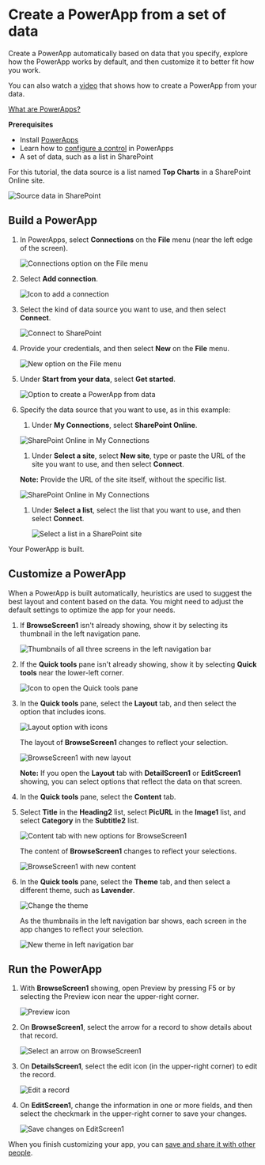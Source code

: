 <properties
	pageTitle="Create a PowerApp from a set of data | Microsoft PowerApps"
	description="Create a PowerApp automatically based on an existing set of data that you specify and then customize the UI to better suit your needs."
	services=""
	suite="powerapps"
	documentationCenter="na"
	authors="AFTOwen"
	manager="dwrede"
	editor=""
	tags=""/>

<tags
   ms.service="powerapps"
   ms.devlang="na"
   ms.topic="get-started-article"
   ms.tgt_pltfrm="na"
   ms.workload="na"
   ms.date="11/21/2015"
   ms.author="anneta"/>

# Create a PowerApp from a set of data
Create a PowerApp automatically based on data that you specify, explore how the PowerApp works by default, and then customize it to better fit how you work.

You can also watch a [video](http://pwrappssamples.blob.core.windows.net/samples/AppFromData.mp4) that shows how to create a PowerApp from your data.

[What are PowerApps?](http://aka.ms/pamktg)

**Prerequisites**

- Install [PowerApps](http://aka.ms/powerappsinstall)
- Learn how to [configure a control](get-started-test-drive.md#configure-a-control) in PowerApps
- A set of data, such as a list in SharePoint

For this tutorial, the data source is a list named **Top Charts** in a SharePoint Online site.

![Source data in SharePoint](./media/get-started-create-from-data/sharepoint-source.png)

## Build a PowerApp ##

1. In PowerApps, select **Connections** on the **File** menu (near the left edge of the screen).

	![Connections option on the File menu](./media/get-started-create-from-data/file-connections.jpg)

1. Select **Add connection**.

	![Icon to add a connection](./media/get-started-create-from-data/add-connection.png)

1. Select the kind of data source you want to use, and then select **Connect**.

	![Connect to SharePoint](./media/get-started-create-from-data/add-sharepoint.png)

1. Provide your credentials, and then select **New** on the **File** menu.

	![New option on the File menu](./media/get-started-create-from-data/file-new.jpg)

1. Under **Start from your data**, select **Get started**.

	![Option to create a PowerApp from data](./media/get-started-create-from-data/create-from-data.jpg)

1. Specify the data source that you want to use, as in this example:

	1. Under **My Connections**, select **SharePoint Online**.

	![SharePoint Online in My Connections](./media/get-started-create-from-data/my-connections.png)

	1. Under **Select a site**, select **New site**, type or paste the URL of the site you want to use, and then select **Connect**.

	**Note:** Provide the URL of the site itself, without the specific list.

	![SharePoint Online in My Connections](./media/get-started-create-from-data/new-site.png)

	1. Under **Select a list**, select the list that you want to use, and then select **Connect**.

		![Select a list in a SharePoint site](./media/get-started-create-from-data/choose-list.png)

Your PowerApp is built.

## Customize a PowerApp ##
When a PowerApp is built automatically, heuristics are used to suggest the best layout and content based on the data. You might need to adjust the default settings to optimize the app for your needs.

1. If **BrowseScreen1** isn't already showing, show it by selecting its thumbnail in the left navigation pane.

	![Thumbnails of all three screens in the left navigation bar](./media/get-started-create-from-data/browse-thumbnail.png)

1. If the **Quick tools** pane isn't already showing, show it by selecting **Quick tools** near the lower-left corner.

	![Icon to open the Quick tools pane](./media/get-started-create-from-data/open-quick-tools.jpg)

1. In the **Quick tools** pane, select the **Layout** tab, and then select the option that includes icons.

	![Layout option with icons](./media/get-started-create-from-data/choose-layout.png)

	The layout of **BrowseScreen1** changes to reflect your selection.

	![BrowseScreen1 with new layout](./media/get-started-create-from-data/browse-layout.png)

	**Note:** If you open the **Layout** tab with **DetailScreen1** or **EditScreen1** showing, you can select options that reflect the data on that screen.

1. In the **Quick tools** pane, select the **Content** tab.

1. Select **Title** in the **Heading2** list, select **PicURL** in the **Image1** list, and select **Category** in the **Subtitle2** list.

	![Content tab with new options for BrowseScreen1](./media/get-started-create-from-data/choose-content.png)

	The content of **BrowseScreen1** changes to reflect your selections.

	![BrowseScreen1 with new content](./media/get-started-create-from-data/browse-content.png)

1. In the **Quick tools** pane, select the **Theme** tab, and then select a different theme, such as **Lavender**.

	![Change the theme](./media/get-started-create-from-data/choose-theme.png)

	As the thumbnails in the left navigation bar shows, each screen in the app changes to reflect your selection.

	![New theme in left navigation bar](./media/get-started-create-from-data/left-nav-final.png)

## Run the PowerApp ##
1. With **BrowseScreen1** showing, open Preview by pressing F5 or by selecting the Preview icon near the upper-right corner.

	![Preview icon](./media/get-started-create-from-data/open-preview.png)

1. On **BrowseScreen1**, select the arrow for a record to show details about that record.

	![Select an arrow on BrowseScreen1](./media/get-started-create-from-data/select-record.png)

1. On **DetailsScreen1**, select the edit icon (in the upper-right corner) to edit the record.

	![Edit a record](./media/get-started-create-from-data/edit-record.png)

1. On **EditScreen1**, change the information in one or more fields, and then select the checkmark in the upper-right corner to save your changes.

	![Save changes on EditScreen1](./media/get-started-create-from-data/save-changes.png)

When you finish customizing your app, you can [save and share it with other people](get-started-test-drive.md#save-and-share-your-powerapp).
